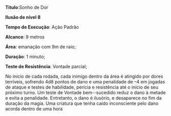 **Titulo**:Sonho de Dor

**Ilusão de nível 8**

**Tempo de Execução**: Ação Padrão

**Alcance**: 9 metros

**Área**: emanação com 9m de raio;

**Duração**: 1 minuto;

**Teste de Resistência**: Vontade parcial;

No início de cada rodada, cada inimigo dentro da área é atingido por dores terríveis, sofrendo 4d8 pontos de dano e uma penalidade de –4 
em jogadas de ataque e testes de habilidade, perícia e resistência até o início de seu próximo turno. 
Um teste de Vontade bem--sucedido reduz o dano à metade e evita a penalidade.
Entretanto, o dano é ilusório, e desaparece no fim da duração da magia. Uma criatura que tenha caído inconsciente pelo dano acorda dentro de uma hora